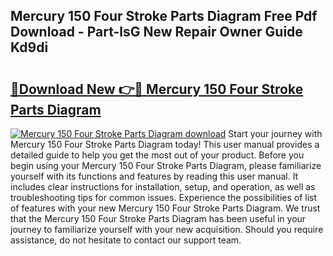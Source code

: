 ## Mercury 150 Four Stroke Parts Diagram Free Pdf Download - Part-lsG New Repair Owner Guide Kd9di

# <h2><a href="http://dfhl529.blite.top/?on=Mercury+150+Four+Stroke+Parts+Diagram">🔗Download New 👉🔴 Mercury 150 Four Stroke Parts Diagram</a></h2>

[![Mercury 150 Four Stroke Parts Diagram download](https://i.imgur.com/lujVjoI.png)](http://dfhl529.blite.top/?on=Mercury+150+Four+Stroke+Parts+Diagram)
Start your journey with Mercury 150 Four Stroke Parts Diagram today! This user manual provides a detailed guide to help you get the most out of your product. Before you begin using your Mercury 150 Four Stroke Parts Diagram, please familiarize yourself with its functions and features by reading this user manual. It includes clear instructions for installation, setup, and operation, as well as troubleshooting tips for common issues. Experience the possibilities of list of features with your new Mercury 150 Four Stroke Parts Diagram. We trust that the Mercury 150 Four Stroke Parts Diagram has been useful in your journey to familiarize yourself with your new acquisition. Should you require assistance, do not hesitate to contact our support team.
